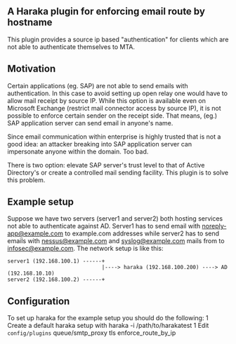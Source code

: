 A Haraka plugin for enforcing email route by hostname
-----------------------------------------------------

This plugin provides a source ip based "authentication" for clients which are not able to authenticate themselves to MTA.

## Motivation
Certain applications (eg. SAP) are not able to send emails with authentication. In this case to avoid setting up open relay one would have to allow mail receipt by source IP. While this option is available even on Microsoft Exchange (restrict mail connector access by source IP), it is not possible to enforce certain sender on the receipt side. That means, (eg.) SAP application server can send email in anyone's name. 

Since email communication within enterprise is highly trusted that is not a good idea: an attacker breaking into SAP application server can impersonate anyone within the domain. Too bad. 

There is two option: elevate SAP server's trust level to that of Active Directory's or create a controlled mail sending facility. This plugin is to solve this problem.

## Example setup

Suppose we have two servers (server1 and server2) both hosting services not able to authenticate against AD. Server1 has to send email with noreply-app@example.com to example.com addresses while server2 has to send emails with nessus@example.com and syslog@example.com mails from to infosec@example.com. The network setup is like this:

    server1 (192.168.100.1) ------+
                                  |----> haraka (192.168.100.200) ----> AD (192.168.10.10)
    server2 (192.168.100.2) ------+

## Configuration

To set up haraka for the example setup you should do the following:
1 Create a default haraka setup with 
    haraka -i /path/to/harakatest
1 Edit ``config/plugins``
    queue/smtp_proxy
    tls
    enforce_route_by_ip

